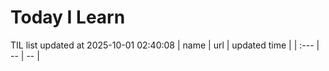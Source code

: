 # Today I Learn 
TIL list updated at 2025-10-01 02:40:08
| name | url | updated time |
| :--- | -- | -- |
